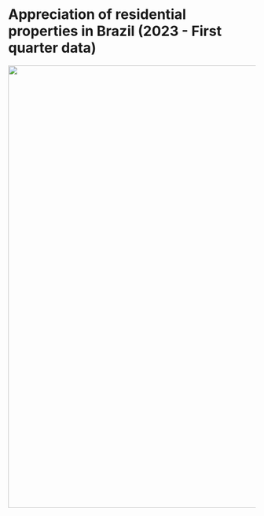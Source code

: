# Appreciation of residential properties in Brazil (2023 - First quarter data)

 <p aling="center">
 <img src="https://github.com/OviedoVR/Valorizacao_imoveis_BR/blob/main/assets/ImoveisBR-dataviz-storytelling.png" 
  width="900"/>
  </p>
